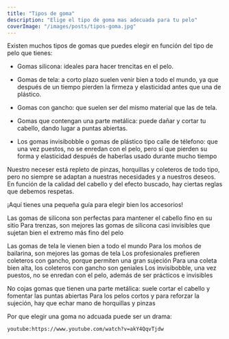 ```yaml
---
title: "Tipos de goma"
description: "Elige el tipo de goma mas adecuada para tu pelo"
coverImage: "/images/posts/tipos-goma.jpg"
---
```


Existen muchos tipos de gomas que puedes elegir en función del tipo de pelo que tienes:

- Gomas silicona: ideales para hacer trencitas en el pelo.

- Gomas de tela: a corto plazo suelen venir bien a todo el mundo, ya que después de un tiempo pierden la firmeza y elasticidad antes que una de plástico.

- Gomas con gancho: que suelen ser del mismo material que las de tela.

- Gomas que contengan una parte metálica: puede dañar y cortar tu cabello, dando lugar a puntas abiertas.

- Los gomas invisibobble o gomas de plástico tipo calle de télefono: que una vez puestos, no se enredan con el pelo, pero sí que pierden su forma y elasticidad después de haberlas usado durante mucho tiempo

Nuestro neceser está repleto de pinzas, horquillas y coleteros de todo tipo, pero no siempre se adaptan a nuestras necesidades y a nuestros deseos. En función de la calidad del cabello y del efecto buscado, hay ciertas reglas que debemos respetas.

¡Aquí tienes una pequeña guía para elegir bien los accesorios!



Las gomas de silicona son perfectas para mantener el cabello fino en su sitio
Para trenzas, son mejores las gomas de silicona casi invisibles que sujetan bien el extremo más fino del pelo

Las gomas de tela le vienen bien a todo el mundo
Para los moños de bailarina, son mejores las gomas de tela
Los profesionales prefieren coleteros con gancho, porque permiten una gran sujeción
Para una coleta bien alta, los coleteros con gancho son geniales
Los invisibobble, una vez puestos, no se enredan con el pelo, además de ser prácticos e invisibles

No cojas gomas que tienen una parte metálica: suele cortar el cabello y fomentar las puntas abiertas
Para los pelos cortos y para reforzar la sujeción, hay que echar mano de horquillas y pinzas


Por que elegir una goma no adcuada puede ser un drama:

`youtube:https://www.youtube.com/watch?v=akY4QqvTjdw`
